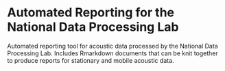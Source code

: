 # Automated Reporting for the National Data Processing Lab

Automated reporting tool for acoustic data processed by the National Data Processing Lab. Includes Rmarkdown documents that can be knit together to produce reports for stationary and mobile acoustic data. 
